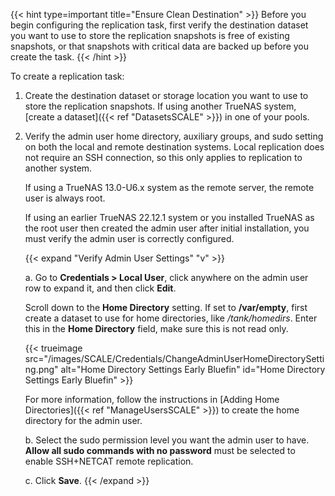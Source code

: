 &NewLine;

{{< hint type=important title="Ensure Clean Destination" >}}
Before you begin configuring the replication task, first verify the destination dataset you want to use to store the replication snapshots is free of existing snapshots, or that snapshots with critical data are backed up before you create the task.
{{< /hint >}}

To create a replication task:

1. Create the destination dataset or storage location you want to use to store the replication snapshots.
   If using another TrueNAS system, [create a dataset]({{< ref "DatasetsSCALE" >}}) in one of your pools.
  
2. Verify the admin user home directory, auxiliary groups, and sudo setting on both the local and remote destination systems.
   Local replication does not require an SSH connection, so this only applies to replication to another system.

   If using a TrueNAS 13.0-U6.x system as the remote server, the remote user is always root.

   If using an earlier TrueNAS 22.12.1 system or you installed TrueNAS as the root user then created the admin user after initial installation, you must verify the admin user is correctly configured.

   {{< expand "Verify Admin User Settings" "v" >}}

   a. Go to **Credentials > Local User**, click anywhere on the admin user row to expand it, and then click **Edit**.

   Scroll down to the **Home Directory** setting.
   If set to **/var/empty**, first create a dataset to use for home directories, like */tank/homedirs*. Enter this in the **Home Directory** field, make sure this is not read only.

   {{< trueimage src="/images/SCALE/Credentials/ChangeAdminUserHomeDirectorySetting.png" alt="Home Directory Settings Early Bluefin" id="Home Directory Settings Early Bluefin" >}}

   For more information, follow the instructions in [Adding Home Directories]({{< ref "ManageUsersSCALE" >}}) to create the home directory for the admin user.

   b. Select the sudo permission level you want the admin user to have.
      **Allow all sudo commands with no password** must be selected to enable SSH+NETCAT remote replication.

   c. Click **Save**.
   {{< /expand >}}
